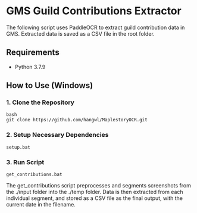 # GMS Guild Contributions Extractor

The following script uses PaddleOCR to extract guild contribution data in GMS. Extracted data is saved as a CSV file in the root folder.

## Requirements
- Python 3.7.9

## How to Use (Windows)

### 1. Clone the Repository
```
bash
git clone https://github.com/hangwl/MaplestoryOCR.git
```

### 2. Setup Necessary Dependencies
```
setup.bat
```

### 3. Run Script 
```
get_contributions.bat
```

The get_contributions script preprocesses and segments screenshots from the ./input folder into the ./temp folder. Data is then extracted from each individual segment, and stored as a CSV file as the final output, with the current date in the filename.